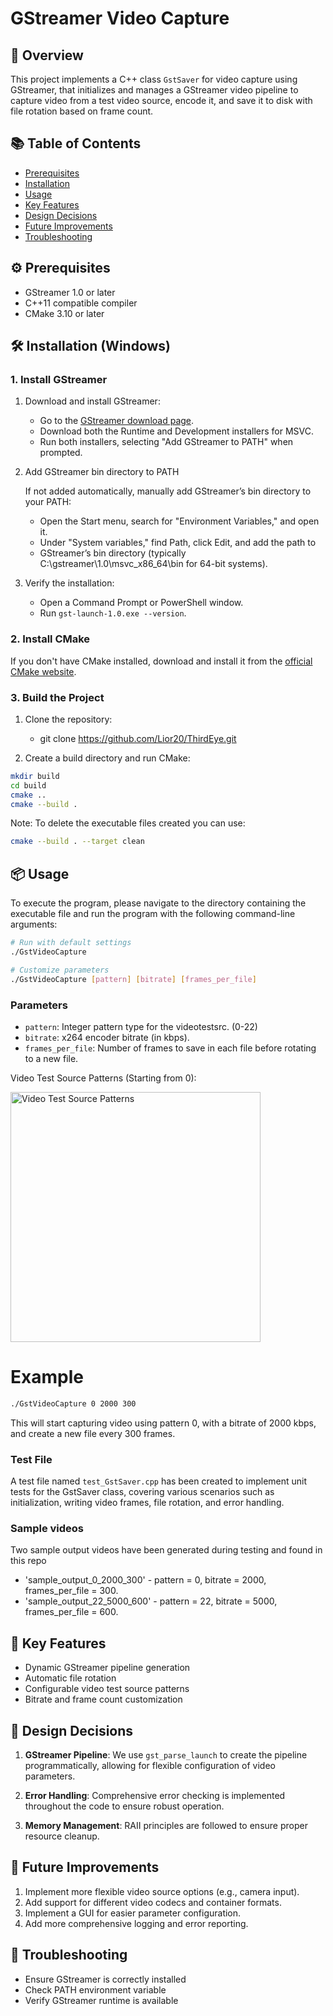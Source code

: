 # GStreamer Video Capture

## 🚀 Overview
This project implements a C++ class `GstSaver` for video capture using GStreamer, that initializes and manages a GStreamer video pipeline to capture video from a test video source, 
encode it, and save it to disk with file rotation based on frame count.

## 📚 Table of Contents
- [Prerequisites](#%EF%B8%8F-prerequisites)
- [Installation](#%EF%B8%8F-installation-windows)
- [Usage](#-usage)
- [Key Features](#-key-features)
- [Design Decisions](#-design-decisions)
- [Future Improvements](#-future-improvements)
- [Troubleshooting](#-troubleshooting)

## ⚙️ Prerequisites
- GStreamer 1.0 or later
- C++11 compatible compiler
- CMake 3.10 or later

## 🛠️ Installation (Windows)

### 1. Install GStreamer
1. Download and install GStreamer:
   - Go to the [GStreamer download page](https://gstreamer.freedesktop.org/download/).
   - Download both the Runtime and Development installers for MSVC.
   - Run both installers, selecting "Add GStreamer to PATH" when prompted.

2. Add GStreamer bin directory to PATH

   If not added automatically, manually add GStreamer’s bin directory to your
   PATH:
   - Open the Start menu, search for "Environment Variables," and open it.
   - Under "System variables," find Path, click Edit, and add the path to
   - GStreamer’s bin directory (typically C:\gstreamer\1.0\msvc_x86_64\bin for 64-bit systems).

4. Verify the installation:
   - Open a Command Prompt or PowerShell window.
   - Run `gst-launch-1.0.exe --version`.

### 2. Install CMake
   If you don't have CMake installed, download and install it from the [official CMake website](https://cmake.org/download/).
   
### 3. Build the Project
1. Clone the repository:
   - git clone https://github.com/Lior20/ThirdEye.git

2. Create a build directory and run CMake:
```bash
mkdir build
cd build
cmake ..
cmake --build .
```

Note: To delete the executable files created you can use:
```bash
cmake --build . --target clean
```

## 📦 Usage
To execute the program, please navigate to the directory containing the executable file and run the program with the following command-line arguments:

```bash
# Run with default settings
./GstVideoCapture

# Customize parameters
./GstVideoCapture [pattern] [bitrate] [frames_per_file]
```

### Parameters
- `pattern`: Integer pattern type for the videotestsrc. (0-22)
- `bitrate`: x264 encoder bitrate (in kbps).
- `frames_per_file`: Number of frames to save in each file before rotating to a new file.

Video Test Source Patterns (Starting from 0):

<img src="https://i.gyazo.com/283ca2d5aefe414829fba96426768a10.gif" alt="Video Test Source Patterns" width="400"/>

# Example
```bash
./GstVideoCapture 0 2000 300
```
This will start capturing video using pattern 0, with a bitrate of 2000 kbps, and create a new file every 300 frames.

### Test File
A test file named `test_GstSaver.cpp` has been created to implement unit tests for the GstSaver class, covering various scenarios such as initialization, writing video frames, file rotation, and error handling.

### Sample videos
Two sample output videos have been generated during testing and found in this repo
* 'sample_output_0_2000_300' - pattern = 0, bitrate = 2000, frames_per_file = 300.
* 'sample_output_22_5000_600' - pattern = 22, bitrate = 5000, frames_per_file = 600.

## 🔑 Key Features
- Dynamic GStreamer pipeline generation
- Automatic file rotation
- Configurable video test source patterns
- Bitrate and frame count customization

## 🧠 Design Decisions

1. **GStreamer Pipeline**: We use `gst_parse_launch` to create the pipeline programmatically, allowing for flexible configuration of video parameters.

3. **Error Handling**: Comprehensive error checking is implemented throughout the code to ensure robust operation.

4. **Memory Management**: RAII principles are followed to ensure proper resource cleanup.

## 🚀 Future Improvements

1. Implement more flexible video source options (e.g., camera input).
2. Add support for different video codecs and container formats.
3. Implement a GUI for easier parameter configuration.
4. Add more comprehensive logging and error reporting.

## 🐞 Troubleshooting
- Ensure GStreamer is correctly installed
- Check PATH environment variable
- Verify GStreamer runtime is available
